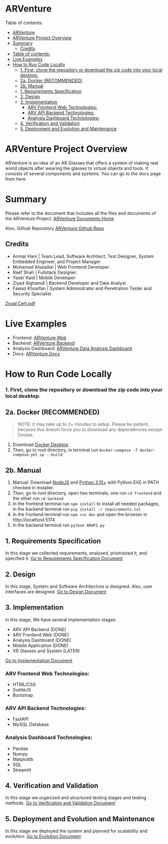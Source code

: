 # ARVenture

Table of contents:

- [ARVenture](#arventure)
- [ARVenture Project Overview](#arventure-project-overview)
- [Summary](#summary)
  - [Credits](#credits)
- [Table of contents:](#table-of-contents)
- [Live Examples](#live-examples)
- [How to Run Code Locally](#how-to-run-code-locally)
    - [1. First, clone the repository or download the zip code into your local desktop.](#1-first-clone-the-repository-or-download-the-zip-code-into-your-local-desktop)
  - [2a. Docker (RECOMMENDED)](#2a-docker-recommended)
  - [2b. Manual](#2b-manual)
  - [1. Requirements Specification](#1-requirements-specification)
  - [2. Design](#2-design)
  - [3. Implementation](#3-implementation)
    - [ARV Frontend Web Technologies:](#arv-frontend-web-technologies)
    - [ARV API Backend Technologies:](#arv-api-backend-technologies)
    - [Analysis Dashboard Technologies:](#analysis-dashboard-technologies)
  - [4. Verification and Validation](#4-verification-and-validation)
  - [5. Deployment and Evolution and Maintenance](#5-deployment-and-evolution-and-maintenance)

# ARVenture Project Overview

ARVenture is an idea of an AR Glasses that offers a system of making real world objects after wearing the glasses to virtual objects and tools. It consists of several components and systems. You can go to the docs page from here.

# Summary

Please refer to the document that includes all the files and documents of the ARVenture Project. [ARVenture Documents Home](https://anmarhani.github.io/ARVenture/)

Also, Github Repository [ARVenture Github Repo](https://github.com/AnmarHani/ARVenture)

## Credits

- Anmar Hani | Team Lead, Software Architect, Test Designer, System Embedded Engineer, and Project Manager.
- Mohamad Alsaadwi | Web Frontend Developer.
- Raef Shah | Fullstack Designer.
- Yaser Kaid | Mobile Developer.
- Ziyad Alghamdi | Backend Developer and Data Analyst.
- Fawaz Khosifan | System Administrator and Penetration Tester and Security Specialist

[Ziyad Cert.pdf](https://github.com/AnmarHani/ARVenture/files/13539776/Ziyad.Cert.pdf)

# Live Examples

- Frontend: [ARVenture Web](https://arventure.vercel.app/)
- Backend: [ARVenture Backend](https://arventure-dev-hpnx.1.us-1.fl0.io/docs)
- Analysis Dashboard: [ARVenture Data Analysis Dashboard](https://arventure-imkyv9qx3qdtm5fj9tcbfe.streamlit.app/)
- Docs: [ARVenture Docs](https://anmarhani.github.io/ARVenture/)

# How to Run Code Locally

### 1. First, clone the repository or download the zip code into your local desktop.

## 2a. Docker (RECOMMENDED)

> NOTE: it may take up to 2+ minutes to setup. Please be patient, because this doesnt force you to download any dependencies except Docker.

1. Download [Docker Desktop](https://www.docker.com/products/docker-desktop/).
2. Then, go to root directory, in terminal run `docker-compose -f docker-compose.yml up --build`

## 2b. Manual

1. Manual: Download [NodeJS](https://nodejs.org/en/download) and [Python 3.10+](https://www.python.org/downloads/) with Python.EXE in PATH checked in installer.
2. Then, go to root directory, open two terminals, one run `cd frontend` and the other run `cd backend`
3. In the frontend terminal run `npm install` to install all needed packages, In the backend terminal run `pip install -r requirements.txt`
4. In the frontend terminal run `npm run dev` and open the browser in http://localhost:5174
5. In the backend terminal run `python ARAPI.py`

## 1. Requirements Specification

In this stage we collected requirements, analysed, priotriezed it, and specified it.
[Go to Requirements Specification Document](https://anmarhani.github.io/ARVenture/execution/specification/)

## 2. Design

In this stage, System and Software Architecture is designed. Also, user interfaces are designed.
[Go to Design Document](https://anmarhani.github.io/ARVenture/execution/design/)

## 3. Implementation

in this stage, We have several implementation stages:

- ARV API Backend (DONE)
- ARV Frontend Web (DONE)
- Analysis Dashboard (DONE)
- Mobile Application (DONE)
- VR Glasses and System (LATER)

[Go to Implementation Document](https://anmarhani.github.io/ARVenture/execution/implementation/)

### ARV Frontend Web Technologies:

- HTML/CSS
- SvelteJS
- Bootstrap

### ARV API Backend Technologies:

- FastAPI
- MySQL Database

### Analysis Dashboard Technologies:

- Pandas
- Numpy
- Matplotlib
- SQL
- Streamlit

## 4. Verification and Validation

In this stage we organized and structured testing stages and testing methods.
[Go to Verification and Validation Document](./documents/project-management/execution/implementation.md)

## 5. Deployment and Evolution and Maintenance

In this stage we deployed the system and planned for scalability and evolution.
[Go to Evolution Document](./documents/project-management/execution/implementation.md)
